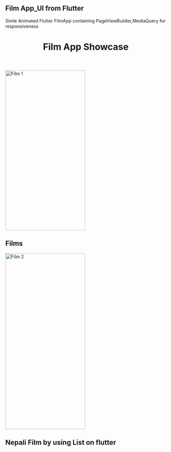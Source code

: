 <!DOCTYPE html>
<html lang="en">
<head>
    <meta charset="UTF-8">
    <meta name="viewport" content="width=device-width, initial-scale=1.0">
<h2>Film App_UI from Flutter</h2>
  <p>Simle Animated Flutter FilmApp containing PageViewBuilder,MediaQuery for responsiveness</p>
<body>
    <header>
        <h1>Film App Showcase</h1>
    </header>
    <div class="film-gallery">
        <div class="film-card">
            <img src="https://raw.githubusercontent.com/aadarshk7/filmapp_ui/master/assets/screenshots/1st.jpg" alt="Film 1" class="film-image" height="500" width="250">
            <div class="film-details">
                <h2 class="film-title">Films</h2>
            </div>
        </div>
        <div class="film-card">
            <img src="https://raw.githubusercontent.com/aadarshk7/filmapp_ui/master/assets/screenshots/app.gif" alt="Film 2" class="film-image" height="550" width="250">
            <div class="film-details">
                <h2 class="film-title">Nepali Film by using List on flutter</h2>
                <p class="film-tags"></p>
            </div>
        </div>
        <!-- Add more film cards as needed -->
       <h2 class="film-title"></h2>
    </div>
</body>
</html>
